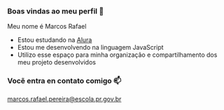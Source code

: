 ### Boas vindas ao meu perfil 💙

Meu nome é Marcos Rafael

- Estou estudando na [Alura](https://www.alura.com.br)
- Estou me desenvolvendo na linguagem JavaScript
- Utilizo esse espaço para minha organizaçâo e compartilhamento dos meu projeto desenvolvidos

### Vocẽ entra en contato comigo 📫

marcos.rafael.pereira@escola.pr.gov.br

